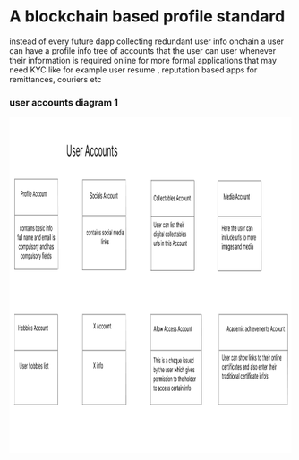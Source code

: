 # A blockchain based profile standard

instead of every future dapp collecting redundant user info onchain a user can have a profile info tree of accounts that the user can user whenever their information is required online for more formal applications that may need KYC like for example user resume , reputation based apps for remittances, couriers etc

### user accounts diagram 1

<img src="../../images/user_profile_accounts.png" width ="700px" height="600px">
